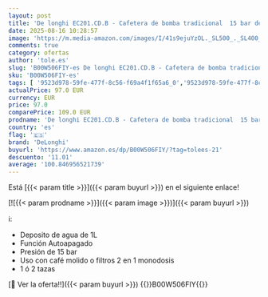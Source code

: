 ```yaml
---
layout: post
title: 'De longhi EC201.CD.B - Cafetera de bomba tradicional  15 bar de presión  2 tazas  café molido o filtros monodosis  negro'
date: 2025-08-16 10:28:57
image: 'https://m.media-amazon.com/images/I/41s9ejuYzOL._SL500_._SL400_.jpg'
comments: true
category: ofertas
author: 'tole.es'
slug: 'B00W506FIY-es De longhi EC201.CD.B - Cafetera de bomba tradicional 15...'
sku: 'B00W506FIY-es'
tags: [ '9523d978-59fe-477f-8c56-f69a4f1f65a6_0','9523d978-59fe-477f-8c56-f69a4f1f65a6_3301','9523d978-59fe-477f-8c56-f69a4f1f65a6_4901','9523d978-59fe-477f-8c56-f69a4f1f65a6_6201','9523d978-59fe-477f-8c56-f69a4f1f65a6_701','9523d978-59fe-477f-8c56-f69a4f1f65a6_9101','Arborist Merchandising Root','Cafeteras para espresso','Hogar y cocina','Los favoritos de nuestros clientes Social: Hogar y cocina','Máquinas cafeteras','New Arrivals Social: Home and Kitchen','Self Service','Special Features Stores','Top Brands Kitchen Appliances','Top Brands Kitchen Selection','Utensilios para café y té','cafetera','delonghi','top brands_home_and_kitchen','🇪🇸', ]
actualPrice: 97.0 EUR
currency: EUR
price: 97.0
comparePrice: 109.0 EUR
prodname: 'De longhi EC201.CD.B - Cafetera de bomba tradicional  15 bar de presión  2 tazas  café molido o filtros monodosis  negro'
country: 'es'
flag: '🇪🇸'
brand: 'DeLonghi'
buyurl: 'https://www.amazon.es/dp/B00W506FIY/?tag=tolees-21'
descuento: '11.01'
average: '100.846956521739'
---
```


Está [{{< param title >}}]({{< param buyurl >}}) en el siguiente enlace!

[![{{< param prodname >}}]({{< param image >}})]({{< param buyurl >}})

ℹ️:

- Deposito de agua de 1L
- Función Autoapagado
- Presión de 15 bar
- Uso con café molido o filtros 2 en 1 monodosis
- 1 ó 2 tazas

[🛒 Ver la oferta!!]({{< param buyurl >}})
{{<world>}}B00W506FIY{{</world>}}
